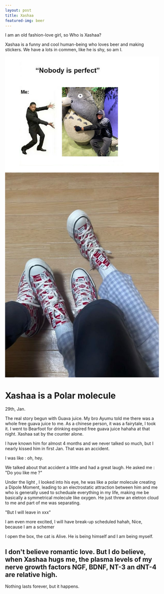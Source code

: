 ```yaml
---
layout: post
title: Xashaa
featured-img: beer
---
```


I am an old fashion-love girl, so Who is Xashaa?

Xashaa is a funny and cool human-being who loves beer and making stickers. We have a lots in commen, like he is shy, so am I.
<!-- Only include these images for this blog -->
<div class="side-by-side-images">
  <img src="https://raw.githubusercontent.com/CleanYANG/HONG-s-page/main/assets/img/hashi-1.jpg" alt="Picture 1">
  <img src="https://raw.githubusercontent.com/CleanYANG/HONG-s-page/main/assets/img/we.jpg" alt="Picture 2">
</div>

# Xashaa is a Polar molecule
29th, Jan.

The real story begun with Guava juice. My bro Ayumu told me there was a whole free guava juice to me. As a chinese person, it was a fairytale, I took it. I went to Bearfoot for drinking expired free guava juice hahaha at that night. Xashaa sat by the counter alone.

I have known him for almost 4 months and we never talked so much, but I nearly kissed him in first Jan. That was an accident.

I was like : oh, hey.

We talked about that accident a little and had a great laugh. 
He asked me : "Do you like me ?"

Under the light , I looked into his eye, he was like a polar molecule creating a Dipole Moment, leading to an electrostatic attraction between him and me who is generally used to scheduale everything in my life, making me be basically a symmetrical molecule like oxygen. He just threw an eletron cloud to me and part of me was separating.

"But I will leave in xxx"

I am even more excited, I will have break-up scheduled hahah, Nice, because I am a schemer 

I open the box, the cat is Alive. He is being himself and I am being myself.

## I don't believe romantic love. But I do believe, when Xashaa hugs me, the plasma levels of my nerve growth factors NGF, BDNF, NT-3 an dNT-4 are relative high.

Nothing lasts forever, but it happens.
